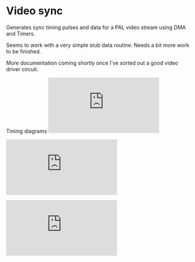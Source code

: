 # Video sync

Generates sync timing pulses and data for a PAL video stream using DMA and Timers.

Seems to work with a very simple stub data routine. Needs a bit more work to
be finished.

More documentation coming shortly once I've sorted out a good video driver circuit.

Timing diagrams
![basic timing](https://svg.wavedrom.com/github/peteri/stm8ldiscovery/main/VideoSync/timer3.json)

![sync timing](https://svg.wavedrom.com/github/peteri/stm8ldiscovery/main/VideoSync/timer1.json)

![vid data](https://svg.wavedrom.com/github/peteri/stm8ldiscovery/main/VideoSync/timer2.json)
